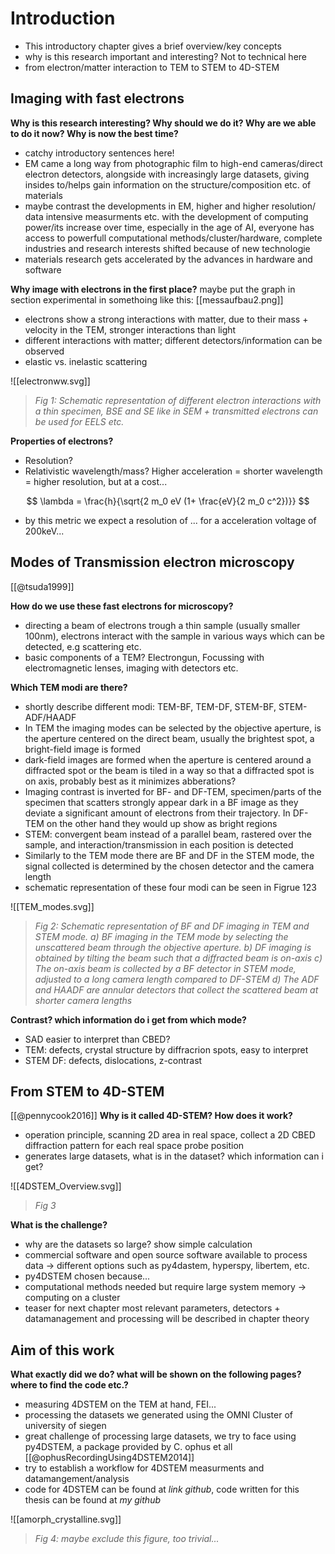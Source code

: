 # Introduction
- This introductory chapter gives a brief overview/key concepts
- why is this research important and interesting? Not to technical here
- from electron/matter interaction to TEM to STEM to 4D-STEM

## Imaging with fast electrons
**Why is this research interesting? Why should we do it? Why are we able to do it now? Why is now the best time?**
- catchy introductory sentences here! 
- EM came a long way from photographic film to high-end cameras/direct electron detectors, alongside with increasingly large datasets, giving insides to/helps gain information on the structure/composition etc. of materials
- maybe contrast the developments in EM, higher and higher resolution/ data intensive measurments etc. with the development of computing power/its increase over time, especially in the age of AI, everyone has access to powerfull computational methods/cluster/hardware, complete industries and research interests shifted because of new technologie
- materials research gets accelerated by the advances in hardware and software

**Why image with electrons in the first place?** 
maybe put the graph in section experimental in somethoing like this: [[messaufbau2.png]]
- electrons show a strong interactions with matter, due to their mass + velocity in the TEM, stronger interactions than light
- different interactions with matter; different detectors/information can be observed
- elastic vs. inelastic scattering


![[electronww.svg]]
>  *Fig 1: Schematic representation of different electron interactions with a thin specimen, BSE and SE like in SEM + transmitted electrons can be used for EELS etc.*


**Properties of electrons?**
- Resolution? 
- Relativistic wavelength/mass? Higher acceleration = shorter wavelength = higher resolution, but at a cost...

$$
\lambda = \frac{h}{\sqrt{2 m_0 eV (1+ \frac{eV}{2 m_0 c^2})}}
$$

- by this metric we expect a resolution of ... for a acceleration voltage of 200keV...

## Modes of Transmission electron microscopy
[[@tsuda1999]]

**How do we use these fast electrons for microscopy?**
- directing a beam of electrons trough a thin sample (usually smaller 100nm), electrons interact with the sample in various ways which can be detected, e.g scattering etc.
- basic components of a TEM? Electrongun, Focussing with electromagnetic lenses, imaging with detectors etc.

**Which TEM modi are there?**
- shortly describe different modi: TEM-BF, TEM-DF, STEM-BF, STEM-ADF/HAADF
- In TEM the imaging modes can be selected by the objective aperture, is the aperture centered on the direct beam, usually the brightest spot, a bright-field image is formed
- dark-field images are formed when the aperture is centered around a diffracted spot or the beam is tiled in a way so that a diffracted spot is on axis, probably best as it minimizes abberations?
- Imaging contrast is inverted for BF- and DF-TEM, specimen/parts of the specimen that scatters strongly appear dark in a BF image as they deviate a significant amount of electrons from their trajectory. In DF-TEM on the other hand they would up show as bright regions
- STEM: convergent beam instead of a parallel beam, rastered over the sample, and interaction/transmission in each position is detected
- Similarly to the TEM mode there are BF and DF in the STEM mode, the signal collected is determined by the chosen detector and the camera length 
- schematic representation of these four modi can be seen in Figrue 123

![[TEM_modes.svg]]
> *Fig 2: Schematic representation of BF and DF imaging in TEM and STEM mode. a)  BF imaging in the TEM mode by selecting the unscattered beam through the objective aperture. b) DF imaging is obtained by tilting the beam such that a diffracted beam is on-axis c) The on-axis  beam is collected by a BF detector in STEM mode, adjusted to a long camera length compared to DF-STEM d) The ADF and HAADF are annular detectors that collect the scattered beam at shorter camera lengths*

**Contrast? which information do i get from which mode?**
- SAD easier to interpret than CBED?
- TEM: defects, crystal structure by diffracrion spots, easy to interpret
- STEM DF: defects, dislocations, z-contrast

## From STEM to 4D-STEM
[[@pennycook2016]]
**Why is it called 4D-STEM? How does it work?**
- operation principle, scanning 2D area in real space, collect a 2D CBED diffraction pattern for each real space probe position
- generates large datasets,  what is in the dataset? which information can i get?

![[4DSTEM_Overview.svg]] 
> *Fig 3*

**What is the challenge?**
- why are the datasets so large? show simple calculation
- commercial software and open source software available to process data -> different options such as py4dastem, hyperspy, libertem, etc.
- py4DSTEM chosen because...
- computational methods needed but require large system memory -> computing on a cluster
- teaser for next chapter most relevant parameters, detectors + datamanagement and processing will be described in chapter theory

## Aim of this work
**What exactly did we do? what will be shown on the following pages? where to find the code etc.?**
- measuring 4DSTEM on the TEM at hand, FEI...
- processing the datasets we generated using the OMNI Cluster of university of siegen
- great challenge of processing large datasets, we try to face using py4DSTEM, a package provided by C. ophus et all [[@ophusRecordingUsing4DSTEM2014]]
- try to establish a workflow for 4DSTEM measurments and datamangement/analysis
- code for 4DSTEM can be found at *link github*, code written for this thesis can be found at *my github*

![[amorph_crystalline.svg]]
> *Fig 4: maybe exclude this figure, too trivial...*
